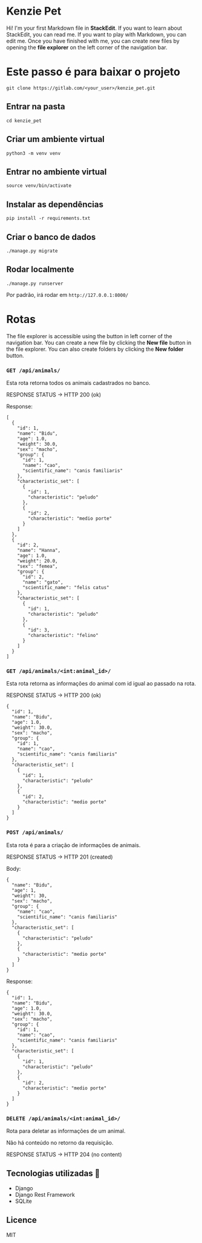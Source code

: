 ﻿# Kenzie Pet

Hi! I'm your first Markdown file in **StackEdit**. If you want to learn about StackEdit, you can read me. If you want to play with Markdown, you can edit me. Once you have finished with me, you can create new files by opening the **file explorer** on the left corner of the navigation bar.



# Este passo é para baixar o projeto

`git clone https://gitlab.com/<your_user>/kenzie_pet.git`

## Entrar na pasta

`cd kenzie_pet`

## Criar um ambiente virtual

`python3 -m venv venv`

## Entrar no ambiente virtual

`source venv/bin/activate`

## Instalar as dependências

`pip install -r requirements.txt`

## Criar o banco de dados

`./manage.py migrate`

## Rodar localmente

`./manage.py runserver`

Por padrão, irá rodar em `http://127.0.0.1:8000/`


# Rotas

The file explorer is accessible using the button in left corner of the navigation bar. You can create a new file by clicking the **New file** button in the file explorer. You can also create folders by clicking the **New folder** button.

### `GET /api/animals/`

Esta rota retorna todos os animais cadastrados no banco.

RESPONSE STATUS -> HTTP 200 (ok)

Response:
	

    [
      {
        "id": 1,
        "name": "Bidu",
        "age": 1.0,
        "weight": 30.0,
        "sex": "macho",
        "group": {
          "id": 1,
          "name": "cao",
          "scientific_name": "canis familiaris"
        },
        "characteristic_set": [
          {
            "id": 1,
            "characteristic": "peludo"
          },
          {
            "id": 2,
            "characteristic": "medio porte"
          }
        ]
      },
      {
        "id": 2,
        "name": "Hanna",
        "age": 1.0,
        "weight": 20.0,
        "sex": "femea",
        "group": {
          "id": 2,
          "name": "gato",
          "scientific_name": "felis catus"
        },
        "characteristic_set": [
          {
            "id": 1,
            "characteristic": "peludo"
          },
          {
            "id": 3,
            "characteristic": "felino"
          }
        ]
      }
    ]

### `GET /api/animals/<int:animal_id>/`

Esta rota retorna as informações do animal com id igual ao passado na rota.

RESPONSE STATUS -> HTTP 200 (ok)

    {
      "id": 1,
      "name": "Bidu",
      "age": 1.0,
      "weight": 30.0,
      "sex": "macho",
      "group": {
        "id": 1,
        "name": "cao",
        "scientific_name": "canis familiaris"
      },
      "characteristic_set": [
        {
          "id": 1,
          "characteristic": "peludo"
        },
        {
          "id": 2,
          "characteristic": "medio porte"
        }
      ]
    }

### `POST /api/animals/`

Esta rota é para a criação de informações de animais.

RESPONSE STATUS -> HTTP 201 (created)

Body:

    {
      "name": "Bidu",
      "age": 1,
      "weight": 30,
      "sex": "macho",
      "group": {
        "name": "cao",
        "scientific_name": "canis familiaris"
      },
      "characteristic_set": [
        {
          "characteristic": "peludo"
        },
        {
          "characteristic": "medio porte"
        }
      ]
    }

Response:

    {
      "id": 1,
      "name": "Bidu",
      "age": 1.0,
      "weight": 30.0,
      "sex": "macho",
      "group": {
        "id": 1,
        "name": "cao",
        "scientific_name": "canis familiaris"
      },
      "characteristic_set": [
        {
          "id": 1,
          "characteristic": "peludo"
        },
        {
          "id": 2,
          "characteristic": "medio porte"
        }
      ]
    }


### `DELETE /api/animals/<int:animal_id>/`

Rota para deletar as informações de um animal.

Não há conteúdo no retorno da requisição.

RESPONSE STATUS -> HTTP 204 (no content)


## Tecnologias utilizadas 📱

-   Django
-   Django Rest Framework
-   SQLite


## Licence

MIT
